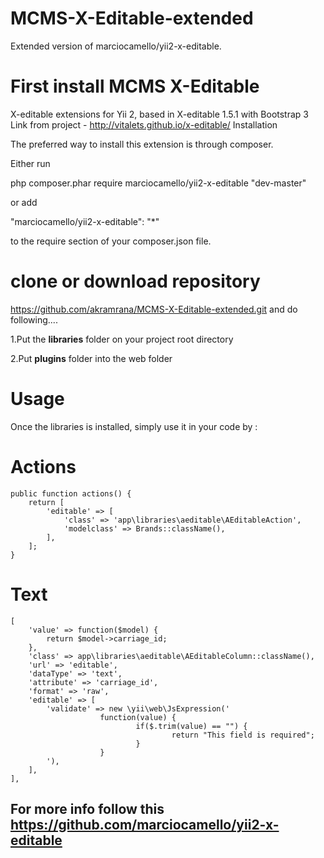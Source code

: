 # MCMS-X-Editable-extended
Extended version of  marciocamello/yii2-x-editable.

# First install MCMS X-Editable

X-editable extensions for Yii 2, based in X-editable 1.5.1 with Bootstrap 3 Link from project - http://vitalets.github.io/x-editable/
Installation

The preferred way to install this extension is through composer.

Either run

php composer.phar require marciocamello/yii2-x-editable "dev-master"

or add

"marciocamello/yii2-x-editable": "*"

to the require section of your composer.json file.

# clone or download repository
 https://github.com/akramrana/MCMS-X-Editable-extended.git
 and do following....

1.Put the **libraries** folder on your project root directory  

2.Put **plugins** folder into the web folder

# Usage
Once the libraries is installed, simply use it in your code by :

# Actions

```
public function actions() {
	return [
		'editable' => [
			'class' => 'app\libraries\aeditable\AEditableAction',
			'modelclass' => Brands::className(),
		],
	];
}
```

# Text

```
[
	'value' => function($model) {
		return $model->carriage_id;
	},
	'class' => app\libraries\aeditable\AEditableColumn::className(),
	'url' => 'editable',
	'dataType' => 'text',
	'attribute' => 'carriage_id',
	'format' => 'raw',
	'editable' => [
		'validate' => new \yii\web\JsExpression('
					function(value) {
							if($.trim(value) == "") {
									return "This field is required";
							}
					}
		'),
	],
],
```

## For more info follow this https://github.com/marciocamello/yii2-x-editable